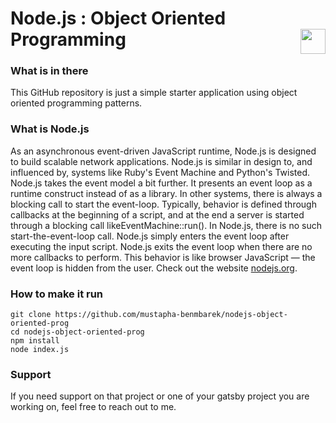 # Node.js : Object Oriented Programming <img valign="bottom" align="right" height="40px" widht="40px" src="https://nodejs.org/static/images/logos/nodejs-new-pantone-black.png" />


### What is in there
This GitHub repository is just a simple starter application using object oriented programming patterns.


### What is Node.js
As an asynchronous event-driven JavaScript runtime, Node.js is designed to build scalable network applications. Node.js is similar in design to, and influenced by, systems like Ruby's Event Machine and Python's Twisted. Node.js takes the event model a bit further. It presents an event loop as a runtime construct instead of as a library. In other systems, there is always a blocking call to start the event-loop. Typically, behavior is defined through callbacks at the beginning of a script, and at the end a server is started through a blocking call likeEventMachine::run(). In Node.js, there is no such start-the-event-loop call. Node.js simply enters the event loop after executing the input script. Node.js exits the event loop when there are no more callbacks to perform. This behavior is like browser JavaScript — the event loop is hidden from the user.
Check out the website [nodejs.org](https://nodejs.org).


### How to make it run
```
git clone https://github.com/mustapha-benmbarek/nodejs-object-oriented-prog
cd nodejs-object-oriented-prog
npm install
node index.js
```

### Support
If you need support on that project or one of your gatsby project you are working on, feel free to reach out to me.
